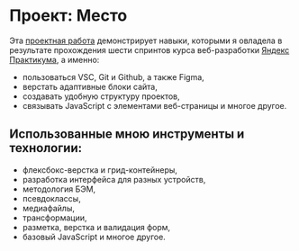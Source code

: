 # Проект: Место

Эта [проектная работа](https://vitafrombefore.github.io/mesto/index.html) демонстрирует навыки, которыми я овладела в результате прохождения шести спринтов курса веб-разработки [Яндекс Практикума](https://practicum.yandex.ru), а именно:
- пользоваться VSC, Git и Github, а также Figma,
- верстать адаптивные блоки сайта,
- создавать удобную структуру проектов,
- связывать JavaScript с элементами веб-страницы и многое другое.

## Использованные мною инструменты и технологии:
- флексбокс-верстка и грид-контейнеры,
- разработка интерфейса для разных устройств,
- методология БЭМ,
- псевдоклассы,
- медиафайлы,
- трансформации,
- разметка, верстка и валидация форм,
- базовый JavaScript и многое другое. 